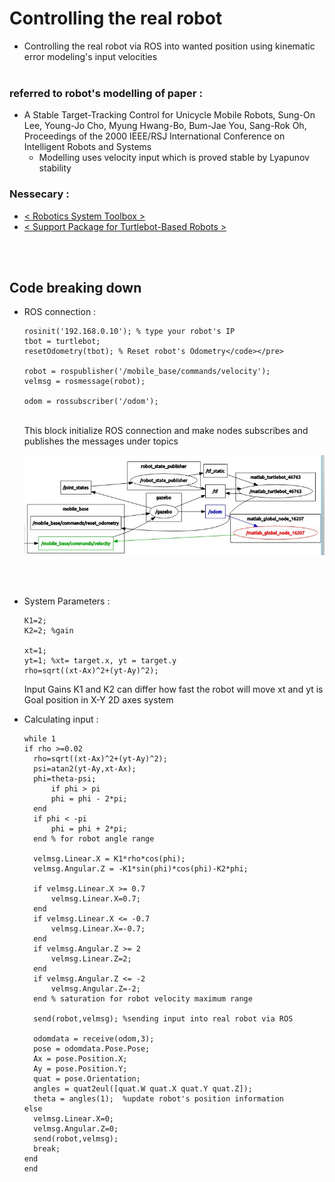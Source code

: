 # Controlling the real robot
+ Controlling the real robot via ROS into wanted position using kinematic error modeling's input velocities
</br></br>

### referred to robot's modelling of paper : 
+ A Stable Target-Tracking Control for Unicycle Mobile Robots, Sung-On Lee, Young-Jo Cho, Myung Hwang-Bo, Bum-Jae You, Sang-Rok Oh, Proceedings of the 2000 IEEE/RSJ International Conference on Intelligent Robots and Systems 
  + Modelling uses velocity input which is proved stable by Lyapunov stability


### Nessecary :
+ [< Robotics System Toolbox >](https://kr.mathworks.com/help/robotics/classeslist.html)
+ [< Support Package for Turtlebot-Based Robots >](https://kr.mathworks.com/help/supportpkg/turtlebotrobot/index.html)

</br></br>
## Code breaking down

+ ROS connection :

  ~~~
  rosinit('192.168.0.10'); % type your robot's IP
  tbot = turtlebot;
  resetOdometry(tbot); % Reset robot's Odometry</code></pre>

  robot = rospublisher('/mobile_base/commands/velocity');
  velmsg = rosmessage(robot);

  odom = rossubscriber('/odom');
  ~~~
  </br>
  This block initialize ROS connection and make nodes subscribes and publishes the messages under topics
  <p align="center">
  <img src="https://github.com/engcang/image-files/blob/master/turtlebot2/rqt1.JPG" width="700"/>
  </p>

  </br></br>
+ System Parameters :

  ~~~
  K1=2;
  K2=2; %gain

  xt=1;
  yt=1; %xt= target.x, yt = target.y
  rho=sqrt((xt-Ax)^2+(yt-Ay)^2);
  ~~~
  Input Gains K1 and K2 can differ how fast the robot will move
  xt and yt is Goal position in X-Y 2D axes system
  </br>

+ Calculating input :
  ~~~
  while 1
  if rho >=0.02
    rho=sqrt((xt-Ax)^2+(yt-Ay)^2);
    psi=atan2(yt-Ay,xt-Ax);
    phi=theta-psi;
        if phi > pi
        phi = phi - 2*pi;
    end
    if phi < -pi
        phi = phi + 2*pi;
    end % for robot angle range

    velmsg.Linear.X = K1*rho*cos(phi);
    velmsg.Angular.Z = -K1*sin(phi)*cos(phi)-K2*phi;

    if velmsg.Linear.X >= 0.7
        velmsg.Linear.X=0.7;
    end
    if velmsg.Linear.X <= -0.7
        velmsg.Linear.X=-0.7;
    end
    if velmsg.Angular.Z >= 2
        velmsg.Linear.Z=2;
    end
    if velmsg.Angular.Z <= -2
        velmsg.Angular.Z=-2;
    end % saturation for robot velocity maximum range
    
    send(robot,velmsg); %sending input into real robot via ROS
    
    odomdata = receive(odom,3);
    pose = odomdata.Pose.Pose;
    Ax = pose.Position.X;
    Ay = pose.Position.Y;
    quat = pose.Orientation;
    angles = quat2eul([quat.W quat.X quat.Y quat.Z]);
    theta = angles(1);  %update robot's position information
  else
    velmsg.Linear.X=0;
    velmsg.Angular.Z=0;
    send(robot,velmsg);
    break;
  end
  end
  ~~~
  
